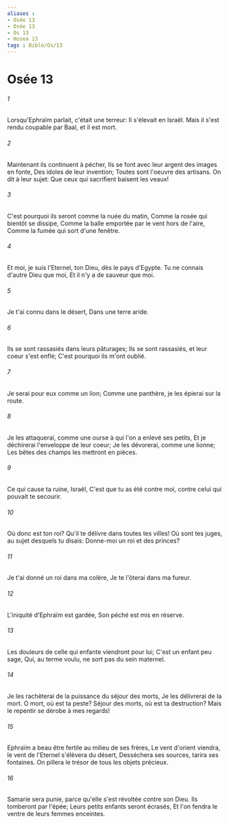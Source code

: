 ```yaml
---
aliases : 
- Osée 13
- Osée 13
- Os 13
- Hosea 13
tags : Bible/Os/13
---
```


# Osée 13

###### 1
Lorsqu'Ephraïm parlait, c'était une terreur: Il s'élevait en Israël. Mais il s'est rendu coupable par Baal, et il est mort.
###### 2
Maintenant ils continuent à pécher, Ils se font avec leur argent des images en fonte, Des idoles de leur invention; Toutes sont l'oeuvre des artisans. On dit à leur sujet: Que ceux qui sacrifient baisent les veaux!
###### 3
C'est pourquoi ils seront comme la nuée du matin, Comme la rosée qui bientôt se dissipe, Comme la balle emportée par le vent hors de l'aire, Comme la fumée qui sort d'une fenêtre.
###### 4
Et moi, je suis l'Eternel, ton Dieu, dès le pays d'Egypte. Tu ne connais d'autre Dieu que moi, Et il n'y a de sauveur que moi.
###### 5
Je t'ai connu dans le désert, Dans une terre aride.
###### 6
Ils se sont rassasiés dans leurs pâturages; Ils se sont rassasiés, et leur coeur s'est enflé; C'est pourquoi ils m'ont oublié.
###### 7
Je serai pour eux comme un lion; Comme une panthère, je les épierai sur la route.
###### 8
Je les attaquerai, comme une ourse à qui l'on a enlevé ses petits, Et je déchirerai l'enveloppe de leur coeur; Je les dévorerai, comme une lionne; Les bêtes des champs les mettront en pièces.
###### 9
Ce qui cause ta ruine, Israël, C'est que tu as été contre moi, contre celui qui pouvait te secourir.
###### 10
Où donc est ton roi? Qu'il te délivre dans toutes tes villes! Où sont tes juges, au sujet desquels tu disais: Donne-moi un roi et des princes?
###### 11
Je t'ai donné un roi dans ma colère, Je te l'ôterai dans ma fureur.
###### 12
L'iniquité d'Ephraïm est gardée, Son péché est mis en réserve.
###### 13
Les douleurs de celle qui enfante viendront pour lui; C'est un enfant peu sage, Qui, au terme voulu, ne sort pas du sein maternel.
###### 14
Je les rachèterai de la puissance du séjour des morts, Je les délivrerai de la mort. O mort, où est ta peste? Séjour des morts, où est ta destruction? Mais le repentir se dérobe à mes regards!
###### 15
Ephraïm a beau être fertile au milieu de ses frères, Le vent d'orient viendra, le vent de l'Eternel s'élèvera du désert, Desséchera ses sources, tarira ses fontaines. On pillera le trésor de tous les objets précieux.
###### 16
Samarie sera punie, parce qu'elle s'est révoltée contre son Dieu. Ils tomberont par l'épée; Leurs petits enfants seront écrasés, Et l'on fendra le ventre de leurs femmes enceintes.
